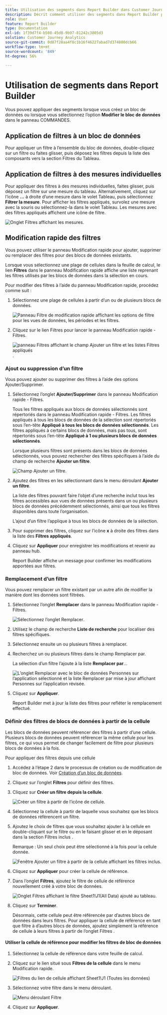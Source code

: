 ```yaml
---
title: Utilisation des segments dans Report Builder dans Customer Journey Analytics
description: Décrit comment utiliser des segments dans Report Builder pour Customer Journey Analytics
role: User
feature: Report Builder
type: Documentation
exl-id: 1f39d7f4-b508-45d8-9b97-81242c3805d3
solution: Customer Journey Analytics
source-git-commit: 0d87f28aa4f8c1b16f46227abad7d374800dcb66
workflow-type: tm+mt
source-wordcount: '849'
ht-degree: 56%

---
```


# Utilisation de segments dans Report Builder

Vous pouvez appliquer des segments lorsque vous créez un bloc de données ou lorsque vous sélectionnez l’option **Modifier le bloc de données** dans le panneau COMMANDES.

## Application de filtres à un bloc de données

Pour appliquer un filtre à lʼensemble du bloc de données, double-cliquez sur un filtre ou faites glisser, puis déposez les filtres depuis la liste des composants vers la section Filtres du Tableau.

## Application de filtres à des mesures individuelles

Pour appliquer des filtres à des mesures individuelles, faites glisser, puis déposez un filtre sur une mesure du tableau. Alternativement, cliquez sur lʼicône **...** à droite dʼune mesure dans le volet Tableau, puis sélectionnez **Filtrer la mesure**. Pour afficher les filtres appliqués, survolez une mesure avec la souris ou sélectionnez-la dans le volet Tableau. Les mesures avec des filtres appliqués affichent une icône de filtre.

![Onglet Filtres affichant les mesures.](./assets/filter_by.png)

## Modification rapide des filtres

Vous pouvez utiliser le panneau Modification rapide pour ajouter, supprimer ou remplacer des filtres pour des blocs de données existants.

Lorsque vous sélectionnez une plage de cellules dans la feuille de calcul, le lien **Filtres** dans le panneau Modification rapide affiche une liste reprenant les filtres utilisés par les blocs de données dans la sélection en cours.

Pour modifier des filtres à lʼaide du panneau Modification rapide, procédez comme suit :

1. Sélectionnez une plage de cellules à partir dʼun ou de plusieurs blocs de données.

   ![Panneau Filtre de modification rapide affichant les options de filtre pour les vues de données, les périodes et les filtres.](./assets/select_multiple_dbs.png)

1. Cliquez sur le lien Filtres pour lancer le panneau Modification rapide - Filtres.

   ![panneau Filtres affichant le champ Ajouter un filtre et les listes Filtres appliqués ](./assets/quick_edit_filters.png).

### Ajout ou suppression d’un filtre

Vous pouvez ajouter ou supprimer des filtres à lʼaide des options Ajouter/Supprimer.

1. Sélectionnez lʼonglet **Ajouter/Supprimer** dans le panneau Modification rapide - Filtres.

   Tous les filtres appliqués aux blocs de données sélectionnés sont répertoriés dans le panneau Modification rapide - Filtres. Les filtres appliqués à tous les blocs de données de la sélection sont répertoriés sous lʼen-tête **Appliqué à tous les blocs de données sélectionnés**. Les filtres appliqués à certains blocs de données, mais pas tous, sont répertoriés sous lʼen-tête **Appliqué à 1 ou plusieurs blocs de données sélectionnés**.

   Lorsque plusieurs filtres sont présents dans les blocs de données sélectionnés, vous pouvez rechercher des filtres spécifiques à lʼaide du champ de recherche **Ajouter un filtre**.

   ![Champ Ajouter un filtre.](./assets/add_filter.png)

1. Ajoutez des filtres en les sélectionnant dans le menu déroulant **Ajouter un filtre**.

   La liste des filtres pouvant faire lʼobjet dʼune recherche inclut tous les filtres accessibles aux vues de données présents dans un ou plusieurs blocs de données précédemment sélectionnés, ainsi que tous les filtres disponibles dans toute lʼorganisation.

   Lʼajout dʼun filtre lʼapplique à tous les blocs de données de la sélection.

1. Pour supprimer des filtres, cliquez sur lʼicône **x** à droite des filtres dans la liste des **Filtres appliqués**.

1. Cliquez sur **Appliquer** pour enregistrer les modifications et revenir au panneau hub.

   Report Builder affiche un message pour confirmer les modifications apportées aux filtres.

### Remplacement dʼun filtre

Vous pouvez remplacer un filtre existant par un autre afin de modifier la manière dont les données sont filtrées.

1. Sélectionnez lʼonglet **Remplacer** dans le panneau Modification rapide - Filtres.

   ![Sélectionnez l’onglet Remplacer](./assets/replace_filter.png).

1. Utilisez le champ de recherche **Liste de recherche** pour localiser des filtres spécifiques.

1. Sélectionnez ensuite un ou plusieurs filtres à remplacer.

1. Recherchez un ou plusieurs filtres dans le champ Remplacer par.

   La sélection dʼun filtre lʼajoute à la liste **Remplacer par**...

   ![L’onglet Remplacer avec le bloc de données Personnes sur l’application sélectionné et la liste Remplacer par mise à jour affichant Personnes sur l’application révisée.](./assets/replace_screen_new.png)

1. Cliquez sur **Appliquer**.

   Report Builder met à jour la liste des filtres pour refléter le remplacement effectué.

### Définir des filtres de blocs de données à partir de la cellule

Les blocs de données peuvent référencer des filtres à partir d’une cellule. Plusieurs blocs de données peuvent référencer la même cellule pour les filtres, ce qui vous permet de changer facilement de filtre pour plusieurs blocs de données à la fois.

Pour appliquer des filtres depuis une cellule

1. Accédez à l’étape 2 dans le processus de création ou de modification de bloc de données. Voir [Création d’un bloc de données](./create-a-data-block.md).
1. Cliquez sur l’onglet **Filtres** pour définir des filtres.
1. Cliquez sur **Créer un filtre depuis la cellule**.

   ![Créer un filtre à partir de l’icône de cellule.](./assets/create-filter-from-cell.png)

1. Sélectionnez la cellule à partir de laquelle vous souhaitez que les blocs de données référencent un filtre.

1. Ajoutez le choix de filtres que vous souhaitez ajouter à la cellule en double-cliquant sur le filtre ou en le faisant glisser et en le déposant dans la section Filtres inclus .

   Remarque : Un seul choix peut être sélectionné à la fois pour la cellule donnée.

   ![Fenêtre Ajouter un filtre à partir de la cellule affichant les filtres inclus.](./assets/select-filters.png)

1. Cliquez sur **Appliquer** pour créer la cellule de référence.

1. Dans l’onglet **Filtres**, ajoutez le filtre de cellule de référence nouvellement créé à votre bloc de données.

   ![Onglet Filtres affichant le filtre Sheet1!J1(All Data) ajouté au tableau.](./assets/reference-cell-filter.png)

1. Cliquez sur **Terminer**.

   Désormais, cette cellule peut être référencée par d’autres blocs de données dans leurs filtres. Pour appliquer la cellule de référence en tant que filtre à d’autres blocs de données, ajoutez simplement la référence de cellule à leurs filtres à partir de l’onglet Filtres .

#### Utiliser la cellule de référence pour modifier les filtres de bloc de données

1. Sélectionnez la cellule de référence dans votre feuille de calcul.

1. Cliquez sur le lien situé sous **Filtres de la cellule** dans le menu Modification rapide.

   ![Filtres du lien de cellule affichant Sheet1!J1 (Toutes les données)](./assets/filters-from-cell-link.png)

1. Sélectionnez votre filtre dans le menu déroulant.

   ![Menu déroulant Filtre](./assets/filter-drop-down.png)

1. Cliquez sur **Appliquer**.
